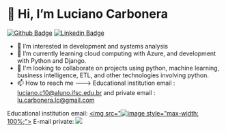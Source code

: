    # 👋 Hi, I’m Luciano Carbonera 
   
   [![Github Badge](https://img.shields.io/badge/-Github-000?style=flat-square&logo=Github&logoColor=white&link=https://github.com/LucianoCarbonera)](https://github.com/LucianoCarbonera) 
   [![Linkedin Badge](https://img.shields.io/badge/-LinkedIn-blue?style=flat-square&logo=Linkedin&logoColor=white&link=https://www.linkedin.com/in/luciano-carbonera-9bb6b7181/)](https://www.linkedin.com/in/luciano-carbonera-9bb6b7181/)
   
- 👀 I’m interested in development and systems analysis
- 🌱 I’m currently learning cloud computing with Azure, and development with Python and Django.
- 💞️ I'm looking to collaborate on projects using python, machine learning, business intelligence, ETL, and other technologies involving python.
- 📫 How to reach me ---> Educational institution email : luciano.c10@aluno.ifsc.edu.br and private email : lu.carbonera.lc@gmail.com

Educational institution email: <a href="mailto:lu.carbonera.lc@gmail.com"><img src="![image](https://user-images.githubusercontent.com/55861856/137543697-c04b56db-6d45-45f9-8bb4-2ff66f9c7be7.png) style="max-width: 100%;"></a>
E-mail private: <a href="mailto:luciano.c10@aluno.ifsc.edu.br"><img src="https://camo.githubusercontent.com/e61cc602f2b04a2d0782af18e9844c3007b166fccc2aad4e024ee99853f57b48/68747470733a2f2f696d672e736869656c64732e696f2f62616467652f456d61696c2d6d6f6525343063686f636f6c612e6465762d6f72616e6765" style="max-width: 100%;"></a>
  

